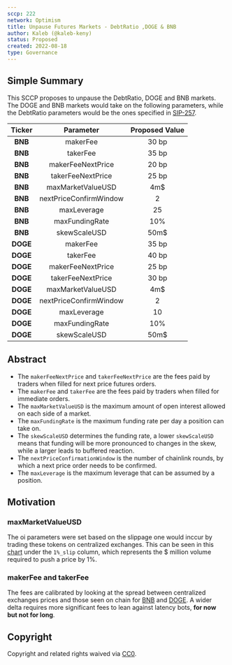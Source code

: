 ```yaml
---
sccp: 222
network: Optimism
title: Unpause Futures Markets - DebtRatio ,DOGE & BNB
author: Kaleb (@kaleb-keny)
status: Proposed
created: 2022-08-18
type: Governance
---
```


## Simple Summary

<!--"If you can't explain it simply, you don't understand it well enough." Provide a simplified and layman-accessible explanation of the SCCP.-->

This SCCP proposes to unpause the DebtRatio, DOGE and BNB markets. 
The DOGE and BNB markets would take on the following parameters, while the DebtRatio parameters would be the ones specified in [SIP-257](https://sips.synthetix.io/sips/sip-257/).

| **Ticker** 	|      **Parameter**     	| **Proposed Value** 	|
|:----------:	|:----------------------:	|:------------------:	|
|   **BNB**  	|        makerFee        	|        30 bp       	|
|   **BNB**  	|        takerFee        	|        35 bp       	|
|   **BNB**  	|    makerFeeNextPrice   	|        20 bp       	|
|   **BNB**  	|    takerFeeNextPrice   	|        25 bp       	|
|   **BNB**  	|    maxMarketValueUSD   	|         4m$        	|
|   **BNB**  	| nextPriceConfirmWindow 	|          2         	|
|   **BNB**  	|       maxLeverage      	|         25         	|
|   **BNB**  	|     maxFundingRate     	|         10%        	|
|   **BNB**  	|      skewScaleUSD      	|        50m$        	|
|  **DOGE**  	|        makerFee        	|        35 bp       	|
|  **DOGE**  	|        takerFee        	|        40 bp       	|
|  **DOGE**  	|    makerFeeNextPrice   	|        25 bp       	|
|  **DOGE**  	|    takerFeeNextPrice   	|        30 bp       	|
|  **DOGE**  	|    maxMarketValueUSD   	|         4m$        	|
|  **DOGE**  	| nextPriceConfirmWindow 	|          2         	|
|  **DOGE**  	|       maxLeverage      	|         10         	|
|  **DOGE**  	|     maxFundingRate     	|         10%        	|
|  **DOGE**  	|      skewScaleUSD      	|         50m$      	|

## Abstract

<!--A short (~200 word) description of the variable change proposed.-->

- The `makerFeeNextPrice` and `takerFeeNextPrice` are the fees paid by traders when filled for next price futures orders.
- The `makerFee` and `takerFee` are the fees paid by traders when filled for immediate orders.
- The `maxMarketValueUSD` is the maximum amount of open interest allowed on each side of a market.
- The `maxFundingRate` is the maximum funding rate per day a position can take on.
- The `skewScaleUSD` determines the funding rate, a lower `skewScaleUSD` means that funding will be more pronounced to changes in the skew, while a larger leads to buffered reaction.
- The `nextPriceConfirmationWindow` is the number of chainlink rounds, by which a next price order needs to be confirmed.
- The `maxLeverage` is the maximum leverage that can be assumed by a position.

## Motivation

<!--The motivation is critical for SCCPs that want to update variables within Synthetix. It should clearly explain why the existing variable is not incentive aligned. SCCP submissions without sufficient motivation may be rejected outright.-->

### maxMarketValueUSD

The oi parameters were set based on the slippage one would inccur by trading these tokens on centralized exchanges. This can be seen in this [chart](https://www.dropbox.com/s/3dm1c6pjknjzrf7/futures.csv?dl=0) under the `1%_slip` column, which represents the $ million volume required to push a price by 1%.

### makerFee and takerFee
The fees are calibrated by looking at the spread between centralized exchanges prices and those seen on chain for [BNB](https://ibb.co/SnBTZKc) and [DOGE](https://ibb.co/rZznHyr). A wider delta requires more significant fees to lean against latency bots, **for now but not for long**.


## Copyright
Copyright and related rights waived via [CC0](https://creativecommons.org/publicdomain/zero/1.0/).
